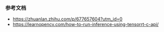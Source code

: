 

### 参考文档

- https://zhuanlan.zhihu.com/p/677657604?utm_id=0
- https://learnopencv.com/how-to-run-inference-using-tensorrt-c-api/
